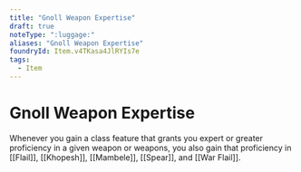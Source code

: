 ```yaml
---
title: "Gnoll Weapon Expertise"
draft: true
noteType: ":luggage:"
aliases: "Gnoll Weapon Expertise"
foundryId: Item.v4TKasa4JlRYIs7e
tags:
  - Item
---
```


# Gnoll Weapon Expertise

Whenever you gain a class feature that grants you expert or greater proficiency in a given weapon or weapons, you also gain that proficiency in [[Flail]], [[Khopesh]], [[Mambele]], [[Spear]], and [[War Flail]].
